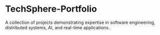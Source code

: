 # TechSphere-Portfolio
A collection of projects demonstrating expertise in software engineering, distributed systems, AI, and real-time applications.
